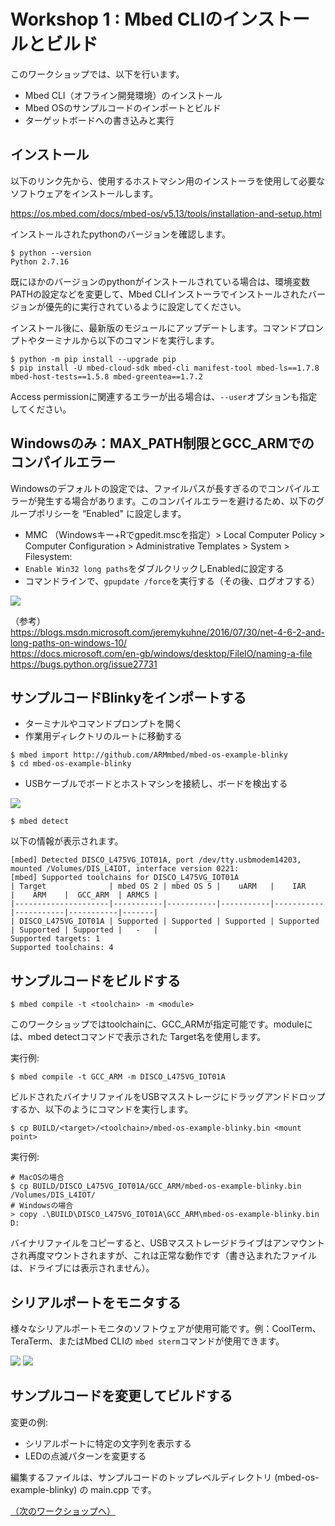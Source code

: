 # Workshop 1 : Mbed CLIのインストールとビルド

このワークショップでは、以下を行います。

* Mbed CLI（オフライン開発環境）のインストール
* Mbed OSのサンプルコードのインポートとビルド
* ターゲットボードへの書き込みと実行

## インストール

以下のリンク先から、使用するホストマシン用のインストーラを使用して必要なソフトウェアをインストールします。

https://os.mbed.com/docs/mbed-os/v5.13/tools/installation-and-setup.html

インストールされたpythonのバージョンを確認します。

```shell
$ python --version
Python 2.7.16
```

既にほかのバージョンのpythonがインストールされている場合は、環境変数PATHの設定などを変更して、Mbed CLIインストーラでインストールされたバージョンが優先的に実行されているように設定してください。

インストール後に、最新版のモジュールにアップデートします。コマンドプロンプトやターミナルから以下のコマンドを実行します。

```shell
$ python -m pip install --upgrade pip
$ pip install -U mbed-cloud-sdk mbed-cli manifest-tool mbed-ls==1.7.8 mbed-host-tests==1.5.8 mbed-greentea==1.7.2
```
Access permissionに関連するエラーが出る場合は、`--user`オプションも指定してください。

## Windowsのみ：MAX_PATH制限とGCC_ARMでのコンパイルエラー

Windowsのデフォルトの設定では、ファイルパスが長すぎるのでコンパイルエラーが発生する場合があります。このコンパイルエラーを避けるため、以下のグループポリシーを “Enabled" に設定します。  
* MMC （Windowsキー+Rでgpedit.mscを指定）> Local Computer Policy > Computer Configuration > Administrative Templates > System > Filesystem:  
* `Enable Win32 long paths`をダブルクリックしEnabledに設定する  
* コマンドラインで、`gpupdate /force`を実行する（その後、ログオフする）  

![](./pict/win_paths.png)

（参考）  
https://blogs.msdn.microsoft.com/jeremykuhne/2016/07/30/net-4-6-2-and-long-paths-on-windows-10/  
https://docs.microsoft.com/en-gb/windows/desktop/FileIO/naming-a-file  
https://bugs.python.org/issue27731  

## サンプルコードBlinkyをインポートする

* ターミナルやコマンドプロンプトを開く
* 作業用ディレクトリのルートに移動する

```shell
$ mbed import http://github.com/ARMmbed/mbed-os-example-blinky
$ cd mbed-os-example-blinky
```

* USBケーブルでボードとホストマシンを接続し、ボードを検出する

![](./pict/L475_IOT.JPG)

```shell
$ mbed detect
```
以下の情報が表示されます。
```
[mbed] Detected DISCO_L475VG_IOT01A, port /dev/tty.usbmodem14203, mounted /Volumes/DIS_L4IOT, interface version 0221:
[mbed] Supported toolchains for DISCO_L475VG_IOT01A
| Target              | mbed OS 2 | mbed OS 5 |    uARM   |    IAR    |    ARM    |  GCC_ARM  | ARMC5 |
|---------------------|-----------|-----------|-----------|-----------|-----------|-----------|-------|
| DISCO_L475VG_IOT01A | Supported | Supported | Supported | Supported | Supported | Supported |   -   |
Supported targets: 1
Supported toolchains: 4
```

## サンプルコードをビルドする

```shell
$ mbed compile -t <toolchain> -m <module>  
```
このワークショップではtoolchainに、GCC_ARMが指定可能です。moduleには、mbed detectコマンドで表示された Target名を使用します。  

実行例:
```shell
$ mbed compile -t GCC_ARM -m DISCO_L475VG_IOT01A
```

ビルドされたバイナリファイルをUSBマスストレージにドラッグアンドドロップするか、以下のようにコマンドを実行します。

```shell
$ cp BUILD/<target>/<toolchain>/mbed-os-example-blinky.bin <mount point>
```
実行例: 

```shell
# MacOSの場合
$ cp BUILD/DISCO_L475VG_IOT01A/GCC_ARM/mbed-os-example-blinky.bin /Volumes/DIS_L4IOT/
# Windowsの場合
> copy .\BUILD\DISCO_L475VG_IOT01A\GCC_ARM\mbed-os-example-blinky.bin D:
```

バイナリファイルをコピーすると、USBマスストレージドライブはアンマウントされ再度マウントされますが、これは正常な動作です（書き込まれたファイルは、ドライブには表示されません）。

## シリアルポートをモニタする

様々なシリアルポートモニタのソフトウェアが使用可能です。例：CoolTerm、TeraTerm、またはMbed CLIの `mbed sterm`コマンドが使用できます。

![](./pict/mbed_sterm.png)
![](./pict/coolterm.png)

## サンプルコードを変更してビルドする

変更の例:
* シリアルポートに特定の文字列を表示する
* LEDの点滅パターンを変更する

編集するファイルは、サンプルコードのトップレベルディレクトリ (mbed-os-example-blinky) の main.cpp です。

[（次のワークショップへ）](./ws2.md)
